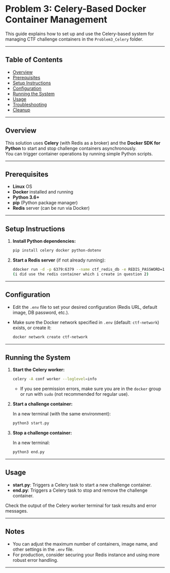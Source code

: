 # Problem 3: Celery-Based Docker Container Management

This guide explains how to set up and use the Celery-based system for managing CTF challenge containers in the `Problem3_Celery` folder.

---

## Table of Contents

- [Overview](#overview)
- [Prerequisites](#prerequisites)
- [Setup Instructions](#setup-instructions)
- [Configuration](#configuration)
- [Running the System](#running-the-system)
- [Usage](#usage)
- [Troubleshooting](#troubleshooting)
- [Cleanup](#cleanup)

---

## Overview

This solution uses **Celery** (with Redis as a broker) and the **Docker SDK for Python** to start and stop challenge containers asynchronously.  
You can trigger container operations by running simple Python scripts.

---

## Prerequisites

- **Linux** OS
- **Docker** installed and running
- **Python 3.6+**
- **pip** (Python package manager)
- **Redis** server (can be run via Docker)

---

## Setup Instructions

1. **Install Python dependencies:**

   ```bash
   pip install celery docker python-dotenv
   ```

2. **Start a Redis server** (if not already running):

   ```bash
   ddocker run -d -p 6379:6379 --name ctf_redis_db -e REDIS_PASSWORD=12345678 redis:alpine
   (i did use the redis container which i create in question 2)
   ```

---

## Configuration

- Edit the `.env` file to set your desired configuration (Redis URL, default image, DB password, etc.).
- Make sure the Docker network specified in `.env` (default: `ctf-network`) exists, or create it:

  ```bash
  docker network create ctf-network
  ```

---

## Running the System

1. **Start the Celery worker:**

   ```bash
   celery -A conf worker --loglevel=info
   ```

   - If you see permission errors, make sure you are in the `docker` group or run with `sudo` (not recommended for regular use).

2. **Start a challenge container:**

   In a new terminal (with the same environment):

   ```bash
   python3 start.py
   ```

3. **Stop a challenge container:**

   In a new terminal:

   ```bash
   python3 end.py
   ```

---

## Usage

- **start.py**: Triggers a Celery task to start a new challenge container.
- **end.py**: Triggers a Celery task to stop and remove the challenge container.

Check the output of the Celery worker terminal for task results and error messages.

---


## Notes

- You can adjust the maximum number of containers, image name, and other settings in the `.env` file.
- For production, consider securing your Redis instance and using more robust error handling.

---


